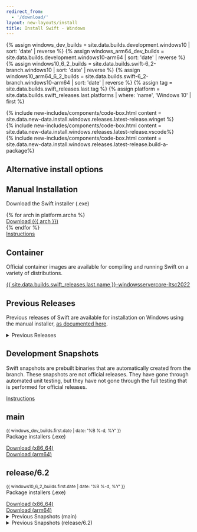```yaml
---
redirect_from:
  - '/download/'
layout: new-layouts/install
title: Install Swift - Windows
---
```


{% assign windows_dev_builds = site.data.builds.development.windows10 | sort: 'date' | reverse %}
{% assign windows_arm64_dev_builds = site.data.builds.development.windows10-arm64 | sort: 'date' | reverse %}
{% assign windows10_6_2_builds = site.data.builds.swift-6_2-branch.windows10 | sort: 'date' | reverse %}
{% assign windows10_arm64_6_2_builds = site.data.builds.swift-6_2-branch.windows10-arm64 | sort: 'date' | reverse %}
{% assign tag = site.data.builds.swift_releases.last.tag %}
{% assign platform = site.data.builds.swift_releases.last.platforms | where: 'name', 'Windows 10' | first %}

<div class="content">
  <div class="release-box section">
    <div class="content">
      {% include new-includes/components/code-box.html content = site.data.new-data.install.windows.releases.latest-release.winget %}
    </div>
  </div>
  <div class="release-box section">
    <div class="content">
      {% include new-includes/components/code-box.html content = site.data.new-data.install.windows.releases.latest-release.vscode%}
    </div>
  </div>
  <div class="release-box section">
    <div class="content">
      {% include new-includes/components/code-box.html content = site.data.new-data.install.windows.releases.latest-release.build-a-package%}
    </div>
  </div>
  <h2>Alternative install options</h2>
  <div class="releases-grid">
    <div class="release-box section">
      <div class="content">
        <div class="code-box content-wrapper">
          <h2>Manual Installation</h2>
          <p class="body-copy">
            Download the Swift installer (.exe)
          </p>
          <div class="link-wrapper">
            {% for arch in platform.archs %}
              <div class="link-single">
                <a href="https://download.swift.org/{{ tag | downcase }}/windows10{% if arch != "x86_64" %}-{{ arch }}{% endif %}/{{ tag }}/{{ tag }}-windows10{% if arch != "x86_64" %}-{{ arch }}{% endif %}.exe" class="body-copy">Download ({{ arch }})</a>
              </div>
            {% endfor %}
            <div class="link-single">
              <a href="/install/windows/manual" class="body-copy">Instructions</a>
            </div>
          </div>
        </div>
      </div>
    </div>
    <div class="release-box section">
      <div class="content">
        <div class="code-box content-wrapper">
          <h2>Container</h2>
          <p class="body-copy">
            Official container images are available for compiling and running Swift on a variety of distributions.
          </p>
          <div class="link-wrapper">
            <div class="link-single">
              <a href="https://hub.docker.com/_/swift" class="body-copy">{{ site.data.builds.swift_releases.last.name }}-windowsservercore-ltsc2022</a>
            </div>
          </div>
        </div>
      </div>
    </div>
  </div>
  <h2>Previous Releases</h2>
  <div>
    <p class="content-copy">Previous releases of Swift are available for installation on Windows using the manual installer, <a href="/install/windows/archived">as documented here</a>.</p>
  </div>
  <div class="release-box section">
    <div class="content">
        <details class="download" style="margin-bottom: 0;">
        <summary>Previous Releases</summary>
        {% include install/_older-releases.md platform="Windows 10" %}
        </details>
    </div>
  </div>
  <h2>Development Snapshots</h2>
  <div>
    <p class="content-copy">Swift snapshots are prebuilt binaries that are automatically created from the branch. These snapshots are not official releases. They have gone through automated unit testing, but they have not gone through the full testing that is performed for official releases.</p>
  </div>
  <div>
    <p class="content-copy">
      <a class="content-link" href="/install/windows/manual/">Instructions</a>
    </p>
  </div>
  <div class="releases-grid">
    <div class="release-box section">
      <div class="content">
        <div class="code-box content-wrapper">
          <h2>main</h2>
          <p class="body-copy">
            <small>{{ windows_dev_builds.first.date | date: '%B %-d, %Y' }}</small><br />
            Package installers (.exe)
          </p>
          <div class="link-wrapper">
            <div class="link-single">
              <a href="https://download.swift.org/development/windows10/{{ windows_dev_builds.first.dir }}/{{ windows_dev_builds.first.download }}" class="body-copy">Download (x86_64)</a>
            </div>
            <div class="link-single">
              <a href="https://download.swift.org/development/windows10-arm64/{{ windows_arm64_dev_builds.first.dir }}/{{ windows_arm64_dev_builds.first.download }}" class="body-copy">Download (arm64)</a>
            </div>
          </div>
        </div>
      </div>
    </div>
    <div class="release-box section">
      <div class="content">
        <div class="code-box content-wrapper">
          <h2>release/6.2</h2>
          <p class="body-copy">
            <small>{{ windows10_6_2_builds.first.date | date: '%B %-d, %Y' }}</small><br />
            Package installers (.exe)
          </p>
          <div class="link-wrapper">
            <div class="link-single">
              <a href="https://download.swift.org/swift-6.2-branch/windows10/{{ windows10_6_2_builds.first.dir }}/{{ windows10_6_2_builds.first.download }}" class="body-copy">Download (x86_64)</a>
            </div>
            <div class="link-single">
              <a href="https://download.swift.org/swift-6.2-branch/windows10-arm64/{{ windows10_arm64_6_2_builds.first.dir }}/{{ windows10_arm64_6_2_builds.first.download }}" class="body-copy">Download (arm64)</a>
            </div>
          </div>
        </div>
      </div>
    </div>
  </div>
  <div class="release-box section">
    <div class="content">
        <details class="download">
        <summary>Previous Snapshots (main)</summary>
        {% include install/_older_snapshots.md builds=windows_dev_builds name="windows" platform_dir="windows10" branch_dir="development" %}
        </details>
    </div>
  </div>
  <div class="release-box section">
    <div class="content">
        <details class="download">
        <summary>Previous Snapshots (release/6.2)</summary>
        {% include install/_older_snapshots.md builds=windows10_6_2_builds name="windows" platform_dir="windows10" branch_dir="swift-6.2-branch" %}
        </details>
    </div>
  </div>
</div>
